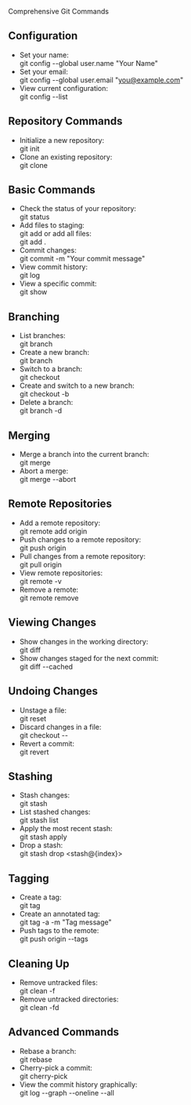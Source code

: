 Comprehensive Git Commands

## Configuration
- Set your name:  
  git config --global user.name "Your Name"
- Set your email:  
  git config --global user.email "you@example.com"
- View current configuration:  
  git config --list

## Repository Commands
- Initialize a new repository:  
  git init
- Clone an existing repository:  
  git clone <repository-url>

## Basic Commands
- Check the status of your repository:  
  git status
- Add files to staging:  
  git add <file>
  or add all files:  
  git add .
- Commit changes:  
  git commit -m "Your commit message"
- View commit history:  
  git log
- View a specific commit:  
  git show <commit-hash>

## Branching
- List branches:  
  git branch
- Create a new branch:  
  git branch <branch-name>
- Switch to a branch:  
  git checkout <branch-name>
- Create and switch to a new branch:  
  git checkout -b <branch-name>
- Delete a branch:  
  git branch -d <branch-name>

## Merging
- Merge a branch into the current branch:  
  git merge <branch-name>
- Abort a merge:  
  git merge --abort

## Remote Repositories
- Add a remote repository:  
  git remote add origin <repository-url>
- Push changes to a remote repository:  
  git push origin <branch-name>
- Pull changes from a remote repository:  
  git pull origin <branch-name>
- View remote repositories:  
  git remote -v
- Remove a remote:  
  git remote remove <remote-name>

## Viewing Changes
- Show changes in the working directory:  
  git diff
- Show changes staged for the next commit:  
  git diff --cached

## Undoing Changes
- Unstage a file:  
  git reset <file>
- Discard changes in a file:  
  git checkout -- <file>
- Revert a commit:  
  git revert <commit-hash>

## Stashing
- Stash changes:  
  git stash
- List stashed changes:  
  git stash list
- Apply the most recent stash:  
  git stash apply
- Drop a stash:  
  git stash drop <stash@{index}>

## Tagging
- Create a tag:  
  git tag <tag-name>
- Create an annotated tag:  
  git tag -a <tag-name> -m "Tag message"
- Push tags to the remote:  
  git push origin --tags

## Cleaning Up
- Remove untracked files:  
  git clean -f
- Remove untracked directories:  
  git clean -fd

## Advanced Commands
- Rebase a branch:  
  git rebase <branch>
- Cherry-pick a commit:  
  git cherry-pick <commit-hash>
- View the commit history graphically:  
  git log --graph --oneline --all
